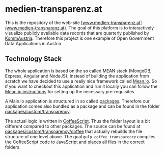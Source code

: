# medien-transparenz.at

This is the repository of the web-site [www.medien-transparenz.at](www.medien-transparenz.at). The goal of this platform is to 
interactively visualize publicly available data records that are quarterly published by [KommAustria](https://www.rtr.at/en/rtr/OrganeKommAustria).
Therefore this project is one example of Open Government Data Applications in Austria

## Technology Stack
The whole application is based on the so called MEAN stack (MongoDB, Express, Angular and NodeJS). 
Instead of building the application from scratch we have decided to use a really nice framework called
 [Mean.io](http://mean.io). So if you want to checkout this application and run it locally you can
 follow the [Mean.io instructions](http://learn.mean.io) for setting up the necessary pre-requisites.
 
A Main.io application is structured in so called [packages](http://learn.mean.io/#mean-stack-packages). 
Therefore our application comes also bundled as a package and can be found in the folder [packages/custom/transparency](https://github.com/AnotherCodeArtist/medien-transparenz.at/tree/master/packages/custom/transparency).
  
The actual logic is written in [CoffeeScript](http://coffeescript.org). Thus the folder layout is 
a bit different compared to other packages. The source can be found at [packages/custom/transparency/coffee](https://github.com/AnotherCodeArtist/medien-transparenz.at/tree/master/packages/custom/transparency/coffee) that 
actually rebuilds the file structure of one level above. The goal `gulp coffee_transparency` compiles the 
CoffeeScript code to JavaScript and places all files in the correct folders.


